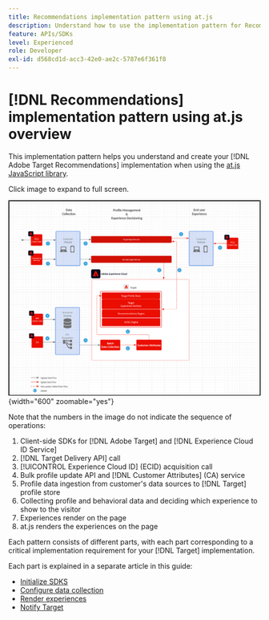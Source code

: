 ```yaml
---
title: Recommendations implementation pattern using at.js
description: Understand how to use the implementation pattern for Recommendations with at.js
feature: APIs/SDKs
level: Experienced
role: Developer
exl-id: d568cd1d-acc3-42e0-ae2c-5787e6f361f8
---
```

# [!DNL Recommendations] implementation pattern using at.js overview

This implementation pattern helps you understand and create your [!DNL Adobe Target Recommendations] implementation when using the [at.js JavaScript library](/help/dev/implement/client-side/atjs/how-atjs-works/how-atjs-works.md).

Click image to expand to full screen.

![Adobe Target architecture diagram](/help/dev/patterns/assets/architecture-chart.png){width="600" zoomable="yes"}

Note that the numbers in the image do not indicate the sequence of operations:

1. Client-side SDKs for [!DNL Adobe Target] and [!DNL Experience Cloud ID Service]
1. [!DNL Target Delivery API] call
1. [!UICONTROL Experience Cloud ID] (ECID) acquisition call
1. Bulk profile update API and [!DNL Customer Attributes] (CA) service
1. Profile data ingestion from customer's data sources to [!DNL Target] profile store
1. Collecting profile and behavioral data and deciding which experience to show to the visitor
1. Experiences render on the page
1. at.js renders the experiences on the page

Each pattern consists of different parts, with each part corresponding to a critical implementation requirement for your [!DNL Target] implementation.

Each part is explained in a separate article in this guide: 

* [Initialize SDKS](/help/dev/patterns/recs-atjs/initialize-sdk.md)
* [Configure data collection](/help/dev/patterns/recs-atjs/data-collection.md)
* [Render experiences](/help/dev/patterns/recs-atjs/render-experiences.md)
* [Notify Target](/help/dev/patterns/recs-atjs/notify-target.md)
